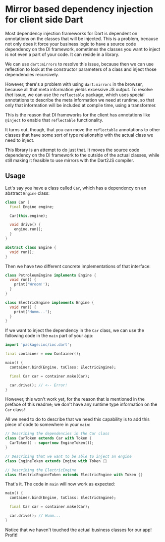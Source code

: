 # Mirror based dependency injection for client side Dart

Most dependency injection frameworks for Dart is dependent on annotations
on the classes that will be injected. This is a problem, because not only
does it force your business logic to have a source code dependency on
the DI framework, sometimes the classes you want to inject is not even
a part of your code. It can reside in a library.

We can use `dart:mirrors` to resolve this issue, because then we can use
reflection to look at the constructor parameters of a class and inject
those dependencies recursively.

However, there's a problem with using `dart:mirrors` in the browser, because
all that meta information yields excessive JS output. To resolve *that* issue,
we can use the `reflectable` package, which uses special annotations to
describe the meta information we need at runtime, so that only that information
will be included at compile time, using a transformer.

This is the reason that DI frameworks for the client has annotations like
`@inject` to enable that `reflectable` functionality.

It turns out, though, that you can move the `reflectable` annotations to
other classes that have some sort of type relationship with the actual
class we need to inject.

This library is an attempt to do just that. It moves the source code dependency
on the DI framework to the outside of the actual classes, while still making
it feasible to use mirrors with the Dart2JS compiler.

## Usage

Let's say you have a class called `Car`, which has a dependency on an abstract
`Engine` class:

```dart
class Car {
  final Engine engine;

  Car(this.engine);

  void drive() {
    engine.run();
  }
}

abstract class Engine {
  void run();
}
```

Then we have two different concrete implementations of that interface:

```dart
class PetroleumEngine implements Engine {
  void run() {
    print('Wroom!');
  }
}

class ElectricEngine implements Engine {
  void run() {
    print('Humm...');
  }
}
```

If we want to inject the dependency in the `Car` class, we can use the following
code in the `main` part of your app:

```dart
import 'package:ioc/ioc.dart';

final container = new Container();

main() {
  container.bind(Engine, toClass: ElectricEngine);

  final Car car = container.make(Car);

  car.drive(); // <-- Error!
}
```

However, this won't work yet, for the reason that is mentioned in the preface
of this readme; we don't have any runtime type information on the `Car` class!

All we need to do to describe that we need this capability is to add this piece
of code to somewhere in your `main`:

```dart
// Describing the dependencies in the Car class
class CarToken extends Car with Token {
  CarToken() : super(new EngineToken());
}

// Describing that we want to be able to inject an engine
class EngineToken extends Engine with Token {}

// Describing the ElectricEngine
class ElectricEngineToken extends ElectricEngine with Token {}
```

That's it. The code in `main` will now work as expected:

```dart
main() {
  container.bind(Engine, toClass: ElectricEngine);

  final Car car = container.make(Car);

  car.drive(); // Humm...
}
```

Notice that we haven't touched the actual business classes for our app! Profit!
